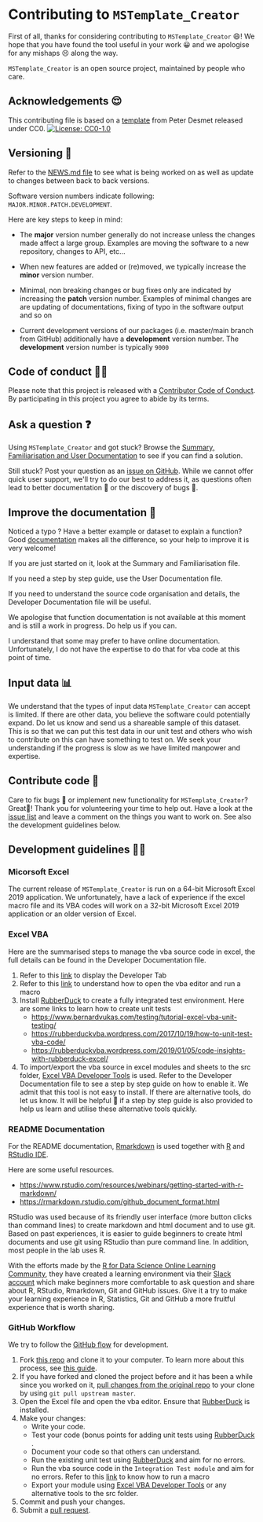 # Contributing to `MSTemplate_Creator`

First of all, thanks for considering contributing to `MSTemplate_Creator` 😄! We hope that you have found the tool useful in your work 😀 and we apologise for any mishaps 😣 along the way.

`MSTemplate_Creator` is an open source project, maintained by people who care.

## Acknowledgements 😌

This contributing file is based on a [template](https://gist.github.com/peterdesmet/e90a1b0dc17af6c12daf6e8b2f044e7c) from Peter Desmet released under CC0. [![License: CC0-1.0](https://licensebuttons.net/l/zero/1.0/80x15.png)](http://creativecommons.org/publicdomain/zero/1.0/)

## Versioning 🔢

Refer to the [NEWS.md file](https://github.com/SLINGhub/MSTemplate_Creator/blob/master/NEWS.md) to see what is being worked on as well as update to changes between back to back versions.

Software version numbers indicate following: `MAJOR.MINOR.PATCH.DEVELOPMENT`. 

Here are key steps to keep in mind:

-   The **major** version number generally do not increase unless the changes made affect a large group. Examples are moving the software to a new repository, changes to API, etc... 

-   When new features are added or (re)moved, we typically increase the **minor** version number.

-   Minimal, non breaking changes or bug fixes only are indicated by increasing the **patch** version number. Examples of minimal changes are are updating of documentations, fixing of typo in the software output and so on

-   Current development versions of our packages (i.e. master/main branch from GitHub) additionally have a **development** version number. The **development** version number is typically `9000`

## Code of conduct 👩‍🏫

Please note that this project is released with a [Contributor Code of Conduct](https://www.contributor-covenant.org/version/2/0/code_of_conduct/). By participating in this project you agree to abide by its terms.

## Ask a question ❓️

Using `MSTemplate_Creator` and got stuck? 
Browse the [Summary, Familiarisation and User Documentation](https://github.com/SLINGhub/MSTemplate_Creator/tree/master/docs) to see if you can find a solution. 

Still stuck? Post your question as an [issue on GitHub](https://github.com/SLINGhub/MSTemplate_Creator/issues). While we cannot offer quick user support, we'll try to do our best to address it, as questions often lead to better documentation 📜 or the discovery of bugs 🐛.

## Improve the documentation 📜

Noticed a typo ? 
Have a better example or dataset to explain a function? Good [documentation](https://github.com/SLINGhub/MSTemplate_Creator/tree/master/docs) makes all the difference, so your help to improve it is very welcome!

If you are just started on it, look at the Summary and Familiarisation file. 

If you need a step by step guide, use the User Documentation file.

If you need to understand the source code organisation and details, the Developer Documentation file will be useful.

We apologise that function documentation is not available at this moment and is still a work in progress. Do help us if you can.

I understand that some may prefer to have online documentation. Unfortunately, I do not have the expertise to do that for vba code at this point of time.

## Input data 📊

We understand that the types of input data `MSTemplate_Creator` can accept is limited. If there are other data, you believe the software could potentially expand. Do let us know and send us a shareable sample of this dataset. This is so that we can put this test data in our unit test and others who wish to contribute on this can have something to test on. We seek your understanding if the progress is slow as we have limited manpower and expertise. 

## Contribute code 📝

Care to fix bugs 🐛 or implement new functionality for `MSTemplate_Creator`? Great👏! Thank you for volunteering your time to help out. Have a look at the [issue list](https://github.com/SLINGhub/MSTemplate_Creator/issues) and leave a comment on the things you want to work on. See also the development guidelines below.

## Development guidelines 👨‍💻

### Micorsoft Excel
The current release of `MSTemplate_Creator` is run on a 64-bit Microsoft Excel 2019 application. We unfortunately, have a lack of experience if the excel macro file and its VBA codes will work on a 32-bit Microsoft Excel 2019 application or an older version of Excel.

### Excel VBA
Here are the summarised steps to manage the vba source code in excel, the full details can be found in the Developer Documentation file.

1. Refer to this [link](https://www.excel-easy.com/examples/developer-tab.html) to display the Developer Tab
2. Refer to this [link](https://spreadsheeto.com/vba-editor/) to understand how to open the vba editor and run a macro
3. Install [RubberDuck](http://rubberduckvba.com/) to create a fully integrated test environment. Here are some links to learn how to create unit tests
    * https://www.bernardvukas.com/testing/tutorial-excel-vba-unit-testing/
    * https://rubberduckvba.wordpress.com/2017/10/19/how-to-unit-test-vba-code/
    * https://rubberduckvba.wordpress.com/2019/01/05/code-insights-with-rubberduck-excel/
4. To import/export the vba source in excel modules and sheets to the src folder, [Excel VBA Developer Tools](http://vbatools.sourceforge.net/) is used. Refer to the Developer Documentation file to see a step by step guide on how to enable it. We admit that this tool is not easy to install. If there are alternative tools, do let us know. It will be helpful 🙏 if a step by step guide is also provided to help us learn and utilise these alternative tools quickly.

### README Documentation

For the README documentation, [Rmarkdown](https://rmarkdown.rstudio.com/) is used together with [R](https://www.r-project.org/) and [RStudio IDE](https://www.rstudio.com/products/rstudio/download/).

Here are some useful resources.
  * https://www.rstudio.com/resources/webinars/getting-started-with-r-markdown/ 
  * https://rmarkdown.rstudio.com/github_document_format.html

RStudio was used because of its friendly user interface (more button clicks than command lines) to create markdown and html document and to use git. Based on past experiences, it is easier to guide beginners to create html documents and use git using RStudio than pure command line. In addition, most people in the lab uses R. 

With the efforts made by the [R for Data Science Online Learning Community](https://www.rfordatasci.com/), they have created a learning environment via their [Slack account](http://r4ds.io/join) which make beginners more comfortable to ask question and share about R, RStudio, Rmarkdown, Git and GitHub issues. Give it a try to make your learning experience in R, Statistics, Git and GitHub a more fruitful experience that is worth sharing.

### GitHub Workflow

We try to follow the [GitHub flow](https://guides.github.com/introduction/flow/) for development.

1. Fork [this repo](https://github.com/SLINGhub/MSTemplate_Creator) and clone it to your computer. To learn more about this process, see [this guide](https://guides.github.com/activities/forking/).
2. If you have forked and cloned the project before and it has been a while since you worked on it, [pull changes from the original repo](https://help.github.com/articles/merging-an-upstream-repository-into-your-fork/) to your clone by using `git pull upstream master`.
3. Open the Excel file and open the vba editor. Ensure that [RubberDuck](http://rubberduckvba.com/) is installed.
4. Make your changes:
    * Write your code.
    * Test your code (bonus points for adding unit tests using [RubberDuck](http://rubberduckvba.com/) .
    * Document your code so that others can understand.
    * Run the existing unit test using [RubberDuck](http://rubberduckvba.com/) and aim for no errors.
    * Run the vba source code in the `Integration Test module` and aim for no errors. Refer to this [link](https://spreadsheeto.com/vba-editor/) to know how to run a macro
    * Export your module using [Excel VBA Developer Tools](http://vbatools.sourceforge.net/) or any alternative tools to the src folder.
5. Commit and push your changes.
6. Submit a [pull request](https://guides.github.com/activities/forking/#making-a-pull-request).

